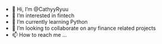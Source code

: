 - 👋 Hi, I’m @CathyyRyuu
- 👀 I’m interested in fintech
- 🌱 I’m currently learning Python
- 💞️ I’m looking to collaborate on any finance related projects
- 📫 How to reach me ...

<!---
CathyyRyuu/CathyyRyuu is a ✨ special ✨ repository because its `README.md` (this file) appears on your GitHub profile.
You can click the Preview link to take a look at your changes.
--->
